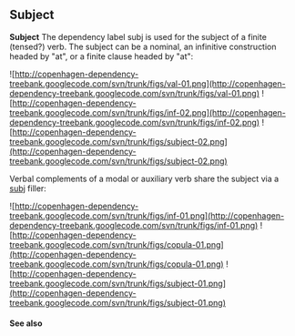 ## Subject ##

**Subject** The dependency label subj is used for the subject of a finite (tensed?) verb. The subject can be a nominal, an infinitive construction headed by "at", or a finite clause headed by "at":

![http://copenhagen-dependency-treebank.googlecode.com/svn/trunk/figs/val-01.png](http://copenhagen-dependency-treebank.googlecode.com/svn/trunk/figs/val-01.png) ![http://copenhagen-dependency-treebank.googlecode.com/svn/trunk/figs/inf-02.png](http://copenhagen-dependency-treebank.googlecode.com/svn/trunk/figs/inf-02.png) ![http://copenhagen-dependency-treebank.googlecode.com/svn/trunk/figs/subject-02.png](http://copenhagen-dependency-treebank.googlecode.com/svn/trunk/figs/subject-02.png)

Verbal complements of a modal or auxiliary verb share the subject via a [subj](subj.md) filler:

![http://copenhagen-dependency-treebank.googlecode.com/svn/trunk/figs/inf-01.png](http://copenhagen-dependency-treebank.googlecode.com/svn/trunk/figs/inf-01.png) ![http://copenhagen-dependency-treebank.googlecode.com/svn/trunk/figs/copula-01.png](http://copenhagen-dependency-treebank.googlecode.com/svn/trunk/figs/copula-01.png) ![http://copenhagen-dependency-treebank.googlecode.com/svn/trunk/figs/subject-01.png](http://copenhagen-dependency-treebank.googlecode.com/svn/trunk/figs/subject-01.png)


#### See also ####

